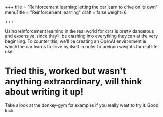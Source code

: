 +++
title = "Reinforcement learning: letting the car learn to drive on its own"
menuTitle = "Reinforcement learning"
draft = false
weight=6

+++

Using reinforcement learning in the real world for cars is pretty dangerous and expensive, since they'll be crashing into everything they can at the very beginning. To counter this, we'll be creating an OpenAI environment in which the car learns to drive by itself in order to pretrain weights for real life use.

# Tried this, worked but wasn't anything extraordinary, will think about writing it up!

Take a look at the donkey-gym for examples if you really want to try it. Good luck.